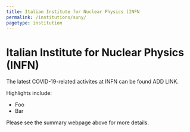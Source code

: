 ```yaml
---
title: Italian Institute for Nuclear Physics (INFN
permalink: /institutions/suny/
pagetype: institution
---
```


# Italian Institute for Nuclear Physics (INFN)

  The latest COVID-19-related activites at INFN can be found ADD LINK.

  Highlights include:

  * Foo
  * Bar

Please see the summary webpage above for more details.
